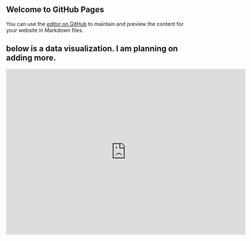 ## Welcome to GitHub Pages

You can use the [editor on GitHub](https://github.com/Robert-Row/site/edit/gh-pages/index.md) to maintain and preview the content for your website in Markdown files.

## below is a data visualization. I am planning on adding more. 
<iframe seamless frameborder="0" src="https://public.tableau.com/views/SMCalifornia2020Q1/SizeofIndustryandWage?:embed=yes&:display_count=yes&:showVizHome=no" width = '650' height = '450'></iframe> 
